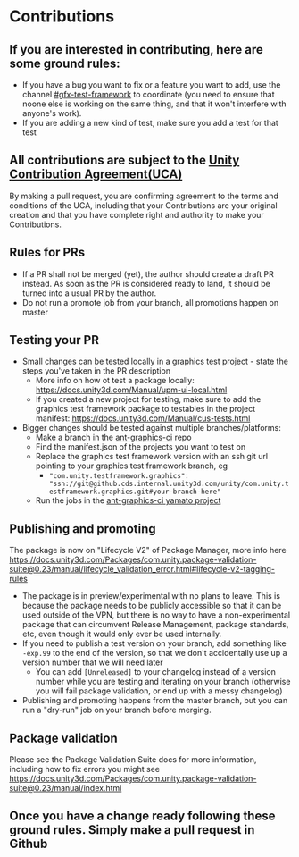 # Contributions

## If you are interested in contributing, here are some ground rules:
* If you have a bug you want to fix or a feature you want to add, use the channel [#gfx-test-framework](https://unity.slack.com/archives/CHSTN3FFX) to coordinate (you need to ensure that noone else is working on the same thing, and that it won't interfere with anyone's work).
* If you are adding a new kind of test, make sure you add a test for that test

## All contributions are subject to the [Unity Contribution Agreement(UCA)](https://unity3d.com/legal/licenses/Unity_Contribution_Agreement)
By making a pull request, you are confirming agreement to the terms and conditions of the UCA, including that your Contributions are your original creation and that you have complete right and authority to make your Contributions.

## Rules for PRs
* If a PR shall not be merged (yet), the author should create a draft PR instead. As soon as the PR is considered ready to land, it should be turned into a usual PR by the author.
* Do not run a promote job from your branch, all promotions happen on master

## Testing your PR
* Small changes can be tested locally in a graphics test project - state the steps you've taken in the PR description
    * More info on how ot test a package locally: https://docs.unity3d.com/Manual/upm-ui-local.html 
    * If you created a new project for testing, make sure to add the graphics test framework package to testables in the project manifest: https://docs.unity3d.com/Manual/cus-tests.html
* Bigger changes should be tested against multiple branches/platforms:
    * Make a branch in the [ant-graphics-ci](https://github.cds.internal.unity3d.com/unity/ant-graphics-ci) repo
    * Find the manifest.json of the projects you want to test on
    * Replace the graphics test framework version with an ssh git url pointing to your graphics test framework branch, eg
        * `"com.unity.testframework.graphics": "ssh://git@github.cds.internal.unity3d.com/unity/com.unity.testframework.graphics.git#your-branch-here"`
    * Run the jobs in the [ant-graphics-ci yamato project](https://unity-ci.cds.internal.unity3d.com/project/1647)

## Publishing and promoting
The package is now on "Lifecycle V2" of Package Manager, more info here https://docs.unity3d.com/Packages/com.unity.package-validation-suite@0.23/manual/lifecycle_validation_error.html#lifecycle-v2-tagging-rules

* The package is in preview/experimental with no plans to leave. This is because the package needs to be publicly accessible so that it can be used outside of the VPN, but there is no way to have a non-experimental package that can circumvent Release Management, package standards, etc, even though it would only ever be used internally.
* If you need to publish a test version on your branch, add something like `-exp.99` to the end of the version, so that we don't accidentally use up a version number that we will need later
    * You can add `[Unreleased]` to your changelog instead of a version number while you are testing and iterating on your branch (otherwise you will fail package validation, or end up with a messy changelog)
* Publishing and promoting happens from the master branch, but you can run a "dry-run" job on your branch before merging.

## Package validation
Please see the Package Validation Suite docs for more information, including how to fix errors you might see https://docs.unity3d.com/Packages/com.unity.package-validation-suite@0.23/manual/index.html

## Once you have a change ready following these ground rules. Simply make a pull request in Github
